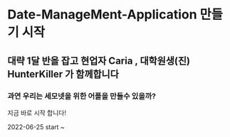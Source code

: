 # Date-ManageMent-Application 만들기 시작

## 대략 1달 반을 잡고 현업자 Caria , 대학원생(진) HunterKiller 가 함께합니다

### 과연 우리는 세모넷을 위한 어플을 만들수 있을까?


지금 바로 시작 합니다!

2022-06-25 start ~